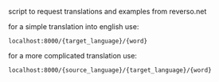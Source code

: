 script to request translations and examples from reverso.net

for a simple translation into english use:

	localhost:8000/{target_language}/{word}


for a more complicated translation use:

	localhost:8000/{source_language}/{target_language}/{word}

